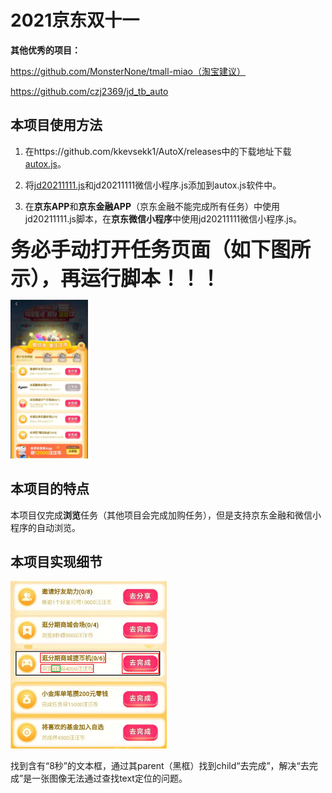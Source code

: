 # 2021京东双十一

**其他优秀的项目：**

https://github.com/MonsterNone/tmall-miao（淘宝建议）

https://github.com/czj2369/jd_tb_auto

## 本项目使用方法

1. 在https://github.com/kkevsekk1/AutoX/releases中的下载地址下载[autox.js](https://github.com/kkevsekk1/AutoX)。

2. 将[jd20211111.js](jd20211111.js)和jd20211111微信小程序.js添加到autox.js软件中。

3. 在**京东APP**和**京东金融APP**（京东金融不能完成所有任务）中使用jd20211111.js脚本，在**京东微信小程序**中使用jd20211111微信小程序.js。

​		<font size=6>**务必手动打开任务页面（如下图所示），再运行脚本！！！**</font>

<img src="img/0.jpg" width="375" alt="0" style="zoom:33%;" />

## 本项目的特点

​		本项目仅完成**浏览**任务（其他项目会完成加购任务），但是支持京东金融和微信小程序的自动浏览。

## 本项目实现细节

<img src="img/1.png" width="500" style="zoom: 50%;" />

​		找到含有“8秒”的文本框，通过其parent（黑框）找到child“去完成”，解决“去完成”是一张图像无法通过查找text定位的问题。

